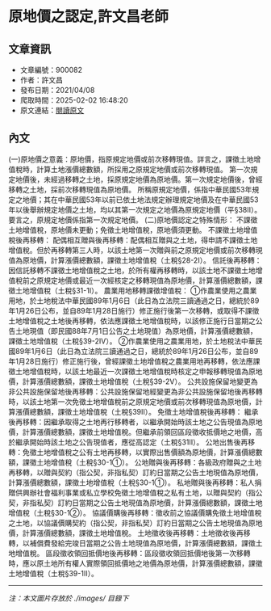 # 原地價之認定,許文昌老師

## 文章資訊
- 文章編號：900082
- 作者：許文昌
- 發布日期：2021/04/08
- 爬取時間：2025-02-02 16:48:20
- 原文連結：[閱讀原文](https://real-estate.get.com.tw/Columns/detail.aspx?no=900082)

## 內文
(一)原地價之意義：原地價，指原規定地價或前次移轉現值。詳言之，課徵土地增值稅時，計算土地漲價總數額，所採用之原規定地價或前次移轉現值。
第一次規定地價後，未經過移轉之土地，採原規定地價為原地價。第一次規定地價後，曾經移轉之土地，採前次移轉現值為原地價。
所稱原規定地價，係指中華民國53年規定之地價；其在中華民國53年以前已依土地法規定辦理規定地價及在中華民國53年以後舉辦規定地價之土地，均以其第一次規定之地價為原規定地價（平§38Ⅱ）。要言之，原規定地價係指第一次規定地價。
(二)原地價認定之特殊情形：
不課徵土地增值稅，原地價未更動；免徵土地增值稅，原地價須更動。
不課徵土地增值稅後再移轉：
配偶相互贈與後再移轉：配偶相互贈與之土地，得申請不課徵土地增值稅。但於再移轉第三人時，以該土地第一次贈與前之原規定地價或前次移轉現值為原地價，計算漲價總數額，課徵土地增值稅（土稅§28-2Ⅰ）。
信託後再移轉：因信託移轉不課徵土地增值稅之土地，於所有權再移轉時，以該土地不課徵土地增值稅前之原規定地價或最近一次經核定之移轉現值為原地價，計算漲價總數額，課徵土地增值稅（土稅§31-1Ⅰ）。
農業用地移轉課徵增值稅：
①作農業使用之農業用地，於土地稅法中華民國89年1月6日（此日為立法院三讀通過之日，總統於89年1月26日公布，並自89年1月28日施行）修正施行後第一次移轉，或取得不課徵土地增值稅之土地後再移轉，依法應課徵土地增值稅時，以該修正施行日當期之公告土地現值（即民國88年7月1日公告之土地現值）為原地價，計算漲價總數額，課徵土地增值稅（土稅§39-2Ⅳ）。
②作農業使用之農業用地，於土地稅法中華民國89年1月6日（此日為立法院三讀通過之日，總統於89年1月26日公布，並自89年1月28日施行）修正施行後，曾經課徵土地增值稅之農業用地再移轉，依法應課徵土地增值稅時，以該土地最近一次課徵土地增值稅時核定之申報移轉現值為原地價，計算漲價總數額，課徵土地增值稅（土稅§39-2Ⅴ）。
公共設施保留地變更為非公共設施保留地後再移轉：公共設施保留地經變更為非公共設施保留地後再移轉時，以該土地第一次免徵土地增值稅前之原規定地價或前次移轉現值為原地價，計算漲價總數額，課徵土地增值稅（土稅§39Ⅱ）。
免徵土地增值稅後再移轉：
繼承後再移轉：因繼承取得之土地再行移轉者，以繼承開始時該土地之公告現值為原地價，計算漲價總數額，課徵土地增值稅。但繼承前領回區段徵收抵價地之地價，高於繼承開始時該土地之公告現值者，應從高認定（土稅§31Ⅱ）。
公地出售後再移轉：免徵土地增值稅之公有土地再移轉，以實際出售價額為原地價，計算漲價總數額，課徵土地增值稅（土稅§30-1①）。
公地贈與後再移轉：各級政府贈與之土地再移轉，以贈與契約（指公契，非指私契）訂約日當期之公告土地現值為原地價，計算漲價總數額，課徵土地增值稅（土稅§30-1①）。
私地贈與後再移轉：私人捐贈供興辦社會福利事業或私立學校免徵土地增值稅之私有土地，以贈與契約（指公契，非指私契）訂約日當期之公告土地現值為原地價，計算漲價總數額，課徵土地增值稅（土稅§30-1②）。
協議價購後再移轉：徵收前之協議價購免徵土地增值稅之土地，以協議價購契約（指公契，非指私契）訂約日當期之公告土地現值為原地價，計算漲價總數額，課徵土地增值稅。
土地徵收後再移轉：土地徵收後再移轉，以補償費發給完竣日當期之公告土地現值為原地價，計算漲價總數額，課徵土地增值稅。
區段徵收領回抵價地後再移轉：區段徵收領回抵價地後第一次移轉時，應以原土地所有權人實際領回抵價地之地價為原地價，計算漲價總數額，課徵土地增值稅（土稅§39-1Ⅱ）。

---
*注：本文圖片存放於 ./images/ 目錄下*
